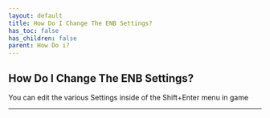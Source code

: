 ```yaml
---
layout: default
title: How Do I Change The ENB Settings?
has_toc: false
has_children: false
parent: How Do i?
---
```


## How Do I Change The ENB Settings?

You can edit the various Settings inside of the Shift+Enter menu in game

---